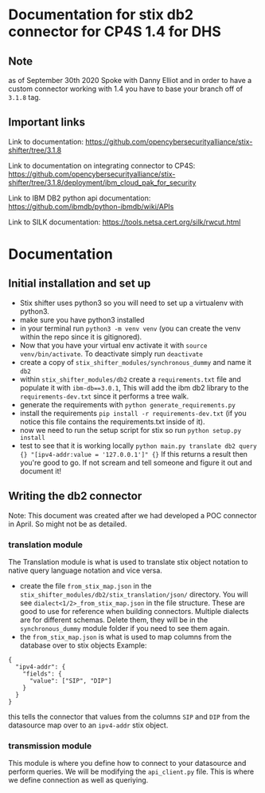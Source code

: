 # Documentation for stix db2 connector for CP4S 1.4 for DHS

## Note

as of September 30th 2020
Spoke with Danny Elliot and in order to have a custom connector working with 1.4 you have to base your branch off of `3.1.8` tag.

## Important links

Link to documentation: https://github.com/opencybersecurityalliance/stix-shifter/tree/3.1.8

Link to documentation on integrating connector to CP4S: https://github.com/opencybersecurityalliance/stix-shifter/tree/3.1.8/deployment/ibm_cloud_pak_for_security

Link to IBM DB2 python api documentation: https://github.com/ibmdb/python-ibmdb/wiki/APIs

Link to SILK documentation: https://tools.netsa.cert.org/silk/rwcut.html

# Documentation

## Initial installation and set up

- Stix shifter uses python3 so you will need to set up a virtualenv with python3.
- make sure you have python3 installed
- in your terminal run `python3 -m venv venv` (you can create the venv within the repo since it is gitignored).
- Now that you have your virtual env activate it with `source venv/bin/activate`. To deactivate simply run `deactivate`
- create a copy of `stix_shifter_modules/synchronous_dummy` and name it `db2`
- within `stix_shifter_modules/db2` create a `requirements.txt` file and populate it with `ibm-db==3.0.1`, This will add the ibm db2 library to the `requirements-dev.txt` since it performs a tree walk.
- generate the requirements with `python generate_requirements.py`
- install the requirements `pip install -r requirements-dev.txt` (if you notice this file contains the requirements.txt inside of it).
- now we need to run the setup script for stix so run `python setup.py install`
- test to see that it is working locally `python main.py translate db2 query {} "[ipv4-addr:value = '127.0.0.1']" {}` If this returns a result then you're good to go. If not scream and tell someone and figure it out and document it!

## Writing the db2 connector

Note: This document was created after we had developed a POC connector in April. So might not be as detailed.

### translation module

The Translation module is what is used to translate stix object notation to native query language notation and vice versa.

- create the file `from_stix_map.json` in the `stix_shifter_modules/db2/stix_translation/json/` directory. You will see `dialect<1/2>_from_stix_map.json` in the file structure. These are good to use for reference when building connectors. Multiple dialects are for different schemas. Delete them, they will be in the `synchronous_dummy` module folder if you need to see them again.
- the `from_stix_map.json` is what is used to map columns from the database over to stix objects
  Example:

```
{
  "ipv4-addr": {
    "fields": {
      "value": ["SIP", "DIP"]
    }
  }
}
```

this tells the connector that values from the columns `SIP` and `DIP` from the datasource map over to an `ipv4-addr` stix object.

### transmission module

This module is where you define how to connect to your datasource and perform queries.
We will be modifying the `api_client.py` file. This is where we define connection as well as queriying.
